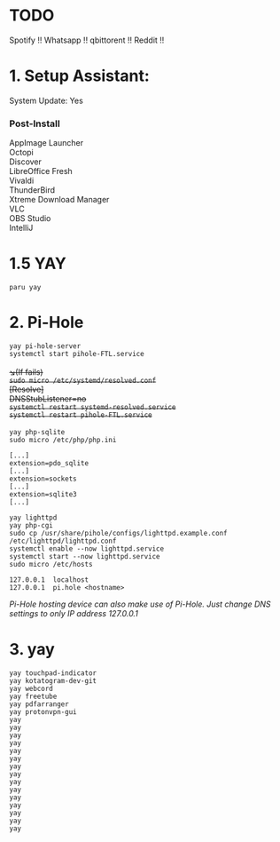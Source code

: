 # TODO

Spotify !!
Whatsapp !!
qbittorent !!
Reddit !!

# 1. Setup Assistant:
System Update: Yes

### Post-Install
AppImage Launcher<br>
Octopi<br>
Discover<br>
LibreOffice Fresh<br>
Vivaldi<br>
ThunderBird<br>
Xtreme Download Manager<br>
VLC<br>
OBS Studio<br>
IntelliJ<br>

# 1.5 YAY

`paru yay`

# 2. Pi-Hole

`yay pi-hole-server`<br>
`systemctl start pihole-FTL.service`<br><br>
~~↘️(If fails)<br>~~
~~`sudo micro /etc/systemd/resolved.conf`~~<br>
~~[Resolve]<br>~~
~~DNSStubListener=no<br>~~
~~`systemctl restart systemd-resolved.service`<br>~~
~~`systemctl restart pihole-FTL.service`<br>~~<br>
`yay php-sqlite`<br>
`sudo micro /etc/php/php.ini`<br>
```
[...]
extension=pdo_sqlite
[...]
extension=sockets
[...]
extension=sqlite3
[...]
```
`yay lighttpd`<br>
`yay php-cgi`<br>
`sudo cp /usr/share/pihole/configs/lighttpd.example.conf /etc/lighttpd/lighttpd.conf`<br>
`systemctl enable --now lighttpd.service`<br>
`systemctl start --now lighttpd.service`<br>
`sudo micro /etc/hosts`
```
127.0.0.1  localhost
127.0.0.1  pi.hole <hostname>
```
_Pi-Hole hosting device can also make use of Pi-Hole. Just change DNS settings to only IP address 127.0.0.1_

# 3. yay

`yay touchpad-indicator`<br>
`yay kotatogram-dev-git`<br>
`yay webcord`<br>
`yay freetube`<br>
`yay pdfarranger`<br>
`yay protonvpn-gui`<br>
`yay `<br>
`yay `<br>
`yay `<br>
`yay `<br>
`yay `<br>
`yay `<br>
`yay `<br>
`yay `<br>
`yay `<br>
`yay `<br>
`yay `<br>
`yay `<br>
`yay `<br>
`yay `<br>
`yay `<br>

